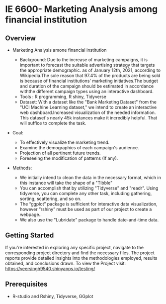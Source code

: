 # IE 6600- Marketing Analysis among financial institution 

## Overview

- Marketing Analysis amone financial institution
   - Background: Due to the increase of marketing campaigns, it is important to forecast the suitable advertising strategy that targets the appropriate demographic. as of January 12th, 2021, according to Wikipedia.The sole reason that 97.4% of the products are being sold is because of financial institutions' marketing initiatives.The budget and duration of the campaign should be estimated in accordance withthe different campaign types using an interactive dashboard.
   - Tools : R programming, R shiny, Tidyverse
   - Dataset: With a dataset like the "Bank Marketing Dataset" from the "UCI Machine Learning dataset," we intend to create an interactive web dashboard.Increased visualization of the needed information. This dataset's nearly 45k instances make it incredibly helpful. That will suffice to complete the task.

- Goal:
    - To effectively visualize the marketing trend.
    - Examine the demographics of each campaign's audience.
    - Projection of all pertinent future trends.
    - Foreseeing the modification of patterns (If any).
 - Methods:
     - We initially intend to clean the data in the necessary format, which in this instance will take the shape of a "Tibble"
     - You can accomplish that by utilizing "Tidyverse" and "readr". Using tidyverse, you can complete any other task, including gathering, sorting, scattering, and so on.
     - The “ggplot” package is sufficient for interactive data visualization, however “rshiny” must be used as part of our project to create a webpage..
     - We also use the "Lubridate" package to handle date-and-time data.


## Getting Started

If you're interested in exploring any specific project, navigate to the corresponding project directory and find the necessary files. The project reports provide detailed insights into the methodologies employed, results obtained, and conclusions drawn.
To view the Project visit: https://veersingh9540.shinyapps.io/testing/

## Prerequisites

- R-studio and Rshiny, Tidyverse, GGplot
